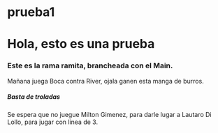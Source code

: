 # prueba1

<h1>Hola, esto es una prueba</h1>
<h3>Este es la rama ramita, brancheada con el Main.</h3>
<h7>Mañana juega Boca contra River, ojala ganen esta manga de burros.</h7>
<h5>Basta de troladas </h5>
<h7> Se espera que no juegue Milton Gimenez, para darle lugar a Lautaro Di Lollo, para jugar con linea de 3.</h7>

